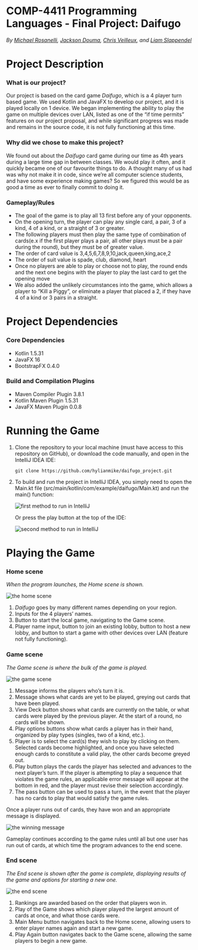 # COMP-4411 Programming Languages - Final Project: Daifugo
*By [Michael Rosanelli](https://github.com/hylianmike), [Jackson Douma](https://github.com/JackDouma), [Chris Veilleux](https://github.com/chris-veilleux), and [Liam Slappendel](https://github.com/LiamSlappendel)*

# Project Description
### What is our project?
Our project is based on the card game *Daifugo*, which is a 4 player turn based game. We used Kotlin and JavaFX to develop our project, and it is played locally on 1 device. We began implementing the ability to play the game on multiple devices over LAN, listed as one of the “if time permits” features on our project proposal, and while significant progress was made and remains in the source code, it is not fully functioning at this time.
### Why did we chose to make this project?
We found out about the *Daifugo* card game during our time as 4th years during a large time gap in between classes. We would play it often, and it quickly became one of our favourite things to do. A thought many of us had was why not make it in code, since we’re all computer science students, and have some experience making games? So we figured this would be as good a time as ever to finally commit to doing it.
### Gameplay/Rules
* The goal of the game is to play all 13 first before any of your opponents.
* On the opening turn, the player can play any single card, a pair, 3 of a kind, 4 of a kind, or a straight of 3 or greater.
* The following players must then play the same type of combination of cards(e.x if the first player plays a pair, all other plays must be a pair during the round), but they must be of greater value.
* The order of card value is 3,4,5,6,7,8,9,10,jack,queen,king,ace,2
* The order of suit value is spade, club, diamond, heart
* Once no players are able to play or choose not to play, the round ends and the next one begins with the player to play the last card to get the opening move
* We also added the unlikely circumstances into the game, which allows a player to “Kill a Piggy”, or eliminate a player that placed a 2, if they have 4 of a kind or 3 pairs in a straight.

# Project Dependencies
### Core Dependencies
* Kotlin 1.5.31
* JavaFX 16
* BootstrapFX 0.4.0
### Build and Compilation Plugins
* Maven Compiler Plugin 3.8.1
* Kotlin Maven Plugin 1.5.31
* JavaFX Maven Plugin 0.0.8

# Running the Game
1. Clone the repository to your local machine (must have access to this repository on GitHub), or download the code manually, and open in the IntelliJ IDEA IDE:
   ```
   git clone https://github.com/hylianmike/daifugo_project.git
   ```
2. To build and run the project in IntelliJ IDEA, you simply need to open the Main.kt file (src/main/kotlin/com/example/daifugo/Main.kt) and run the main() function:

   ![first method to run in IntelliJ](src/main/resources/com/example/daifugo/readme-assets/main_play_button.png)
   
   Or press the play button at the top of the IDE:
   
   ![second method to run in IntelliJ](src/main/resources/com/example/daifugo/readme-assets/top_play_button.png)

# Playing the Game
### Home scene
*When the program launches, the Home scene is shown.*

![the home scene](src/main/resources/com/example/daifugo/readme-assets/home_scene.png)

1. *Daifugo* goes by many different names depending on your region.
2. Inputs for the 4 players’ names.
3. Button to start the local game, navigating to the Game scene.
4. Player name input, button to join an existing lobby, button to host a new lobby, and button to start a game with other devices over LAN (feature not fully functioning).

### Game scene
*The Game scene is where the bulk of the game is played.*

![the game scene](src/main/resources/com/example/daifugo/readme-assets/game_scene.png)

1. Message informs the players who’s turn it is.
2. Message shows what cards are yet to be played, greying out cards that have been played.
3. View Deck button shows what cards are currently on the table, or what cards were played by the previous player. At the start of a round, no cards will be shown.
4. Play options buttons show what cards a player has in their hand, organized by play types (singles, two of a kind, etc.).
5. Player is to select the card(s) they wish to play by clicking on them. Selected cards become highlighted, and once you have selected enough cards to constitute a valid play, the other cards become greyed out.
6. Play button plays the cards the player has selected and advances to the next player’s turn. If the player is attempting to play a sequence that violates the game rules, an applicable error message will appear at the bottom in red, and the player must revise their selection accordingly.
7. The pass button can be used to pass a turn, in the event that the player has no cards to play that would satisfy the game rules.

Once a player runs out of cards, they have won and an appropriate message is displayed.

![the winning message](src/main/resources/com/example/daifugo/readme-assets/winning_message.png)

Gameplay continues according to the game rules until all but one user has run out of cards, at which time the program advances to the end scene.

### End scene
*The End scene is shown after the game is complete, displaying results of the game and options for starting a new one.*

![the end scene](src/main/resources/com/example/daifugo/readme-assets/end_scene.png)

1. Rankings are awarded based on the order that players won in.
2. Play of the Game shows which player played the largest amount of cards at once, and what those cards were.
3. Main Menu button navigates back to the Home scene, allowing users to enter player names again and start a new game.
4. Play Again button navigates back to the Game scene, allowing the same players to begin a new game.
